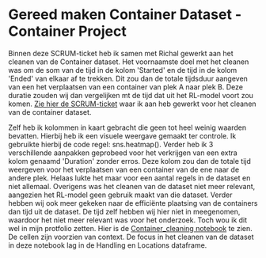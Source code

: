 # Gereed maken Container Dataset - Container Project

Binnen deze SCRUM-ticket heb ik samen met Richal gewerkt aan het cleanen van de Container dataset. Het voornaamste doel met het cleanen was om de som van de tijd in de kolom 'Started' en de tijd in de kolom 'Ended' van elkaar af te trekken. Dit zou dan de totale tijdsduur aangeven van een het verplaatsen van een container van plek A naar plek B. Deze duratie zouden wij dan vergelijken mt de tijd dat uit het RL-model voort zou komen. [Zie hier de SCRUM-ticket](https://github.com/akram090/Portfolio-Applied-Data-Science/blob/main/Tickets%20Scrumboard/Gereed%20maken%20container%20dataset.png) waar ik aan heb gewerkt voor het cleanen van de container dataset. 

Zelf heb ik kolommen in kaart gebracht die geen tot heel weinig waarden bevatten. Hierbij heb ik een visuele weergave gemaakt ter controle. Ik gebruikte hierbij de code regel: sns.heatmap(). Verder heb ik 3 verschillende aanpakken geprobeed voor het verkrijgen van een extra kolom genaamd 'Duration' zonder erros. Deze kolom zou dan de totale tijd weergeven voor het verplaatsen van een container van de ene naar de andere plek. Helaas lukte het maar voor een aantal regels in de dataset en niet allemaal. Overigens was het cleanen van de dataset niet meer relevant, aangezien het RL-model geen gebruik maakt van die dataset. Verder hebben wij ook meer gekeken naar de efficiënte plaatsing van de containers dan tijd uit de dataset. De tijd zelf hebben wij hier niet in meegenomen, waardoor het niet meer relevant was voor het onderzoek. Toch wou ik dit wel in mijn protfolio zetten. Hier is de [Container_cleaning notebook](https://github.com/akram090/Portfolio-Applied-Data-Science/blob/main/Datascience%20notebooks/Container_Cleaning%202.ipynb) te zien. De cellen zijn voorzien van context. De focus in het cleanen van de dataset in deze notebook lag in de Handling en Locations dataframe.


